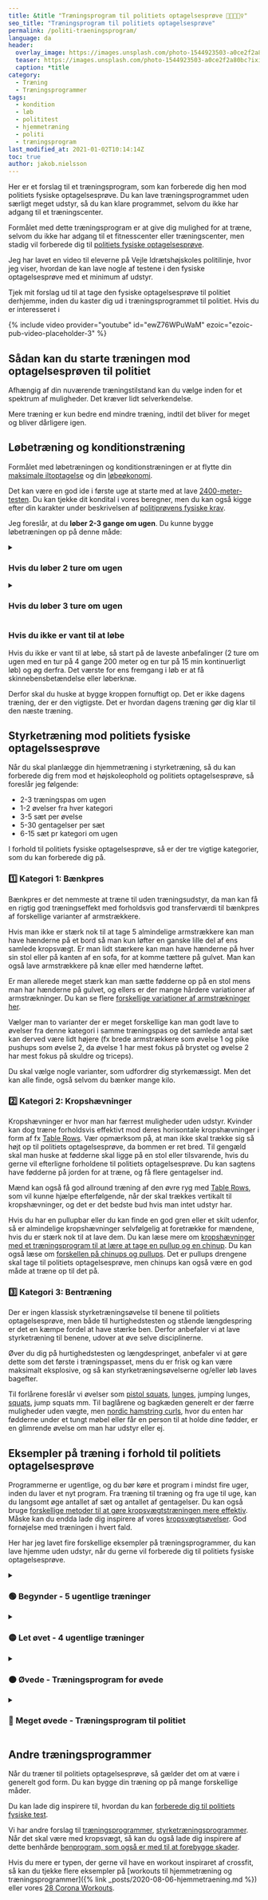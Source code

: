 ```yaml
---
title: &title "Træningsprogram til politiets optagelsesprøve 🏃💪👮👮‍♀️"
seo_title: "Træningsprogram til politiets optagelsesprøve"
permalink: /politi-traeningsprogram/
language: da
header:
  overlay_image: https://images.unsplash.com/photo-1544923503-a0ce2f2a80bc?ixid=MXwxMjA3fDB8MHxwaG90by1wYWdlfHx8fGVufDB8fHw%3D&ixlib=rb-1.2.1&auto=format&fit=crop&h=630&w=1200&q=60
  teaser: https://images.unsplash.com/photo-1544923503-a0ce2f2a80bc?ixid=MXwxMjA3fDB8MHxwaG90by1wYWdlfHx8fGVufDB8fHw%3D&ixlib=rb-1.2.1&auto=format&fit=crop&h=300&w=400&q=10
  caption: *title
category:
  - Træning
  - Træningsprogrammer
tags:
  - kondition
  - løb
  - polititest
  - hjemmetræning
  - politi
  - træningsprogram
last_modified_at: 2021-01-02T10:14:14Z
toc: true
author: jakob.nielsson
---
```


Her er et forslag til et træningsprogram, som kan forberede dig hen mod politiets fysiske optagelsesprøve. Du kan lave træningsprogrammet uden særligt meget udstyr, så du kan klare programmet, selvom du ikke har adgang til et træningscenter.

Formålet med dette træningsprogram er at give dig mulighed for at træne, selvom du ikke har adgang til et fitnesscenter eller træningscenter, men stadig vil forberede dig til [politiets fysiske optagelsesprøve](/politiets-fysiske-tests-krav-optagelsesproeve/).

Jeg har lavet en video til eleverne på Vejle Idrætshøjskoles politilinje, hvor jeg viser, hvordan de kan lave nogle af testene i den fysiske optagelsesprøve med et minimum af udstyr.

Tjek mit forslag ud til at tage den fysiske optagelsesprøve til politiet derhjemme, inden du kaster dig ud i træningsprogrammet til politiet. Hvis du er interesseret i 

{% include video provider="youtube" id="ewZ76WPuWaM" ezoic="ezoic-pub-video-placeholder-3" %}

## Sådan kan du starte træningen mod optagelsesprøven til politiet

Afhængig af din nuværende træningstilstand kan du vælge inden for et spektrum af muligheder. Det kræver lidt selverkendelse. 

Mere træning er kun bedre end mindre træning, indtil det bliver for meget og bliver dårligere igen.			

## Løbetræning og konditionstræning

Formålet med løbetræningen og konditionstræningen er at flytte din [maksimale iltoptagelse](/kondition/tests/) og din [løbeøkonomi](/lobeokonomi/).

Det kan være en god ide i første uge at starte med at lave [2400-meter-testen](/kondital-2400-meter/). Du kan tjekke dit kondital i vores beregner, men du kan også kigge efter din karakter under beskrivelsen af [politiprøvens fysiske krav](/politiets-fysiske-tests-krav-optagelsesproeve/).

Jeg foreslår, at du **løber 2-3 gange om ugen**. Du kunne bygge løbetræningen op på denne måde:

<details markdown="1" class="faq">
  <summary><h3>Hvis du løber 2 ture om ugen</h3></summary>

- 1 gang med intervaller 4-10 gange 200-800 meter med 15 til 60 sekunders hvile mellem intervaller.
- 1 gang med kontinuerligt løb i så højt tempo som muligt 15-30 min.			
</details>

<details markdown="1" class="faq">
  <summary><h3>Hvis du løber 3 ture om ugen</h3></summary>

- 1 gang med intervaller 4-10 gange 200-800 meter med 15 til 60 sekunders hvile mellem intervaller.
- 1 gang med kontinuerligt løb i så højt tempo som muligt 15-30 min.			
- 1 tur i langsomt tempo i 30-60 min.			
</details>

### Hvis du ikke er vant til at løbe

Hvis du ikke er vant til at løbe, så start på de laveste anbefalinger (2 ture om ugen med en tur på 4 gange 200 meter og en tur på 15 min kontinuerligt løb) og øg derfra. Det værste for ens fremgang i løb er at få skinnebensbetændelse eller løberknæ.

Derfor skal du huske at bygge kroppen fornuftigt op. Det er ikke dagens træning, der er den vigtigste. Det er hvordan dagens træning gør dig klar til den næste træning.

## Styrketræning mod politiets fysiske optagelssesprøve

Når du skal planlægge din hjemmetræning i styrketræning, så du kan forberede dig frem mod et højskoleophold og politiets optagelsesprøve, så foreslår jeg følgende:

- 2-3 træningspas om ugen
- 1-2 øvelser fra hver kategori
- 3-5 sæt per øvelse
- 5-30 gentagelser per sæt	
- 6-15 sæt pr kategori om ugen

I forhold til politiets fysiske optagelsesprøve, så er der tre vigtige kategorier, som du kan forberede dig på.

### 1️⃣ Kategori 1: Bænkpres

Bænkpres er det nemmeste at træne til uden træningsudstyr, da man kan få en rigtig god træningseffekt med forholdsvis god transferværdi til bænkpres af forskellige varianter af armstrækkere.

Hvis man ikke er stærk nok til at tage 5 almindelige armstrækkere kan man have hænderne på et bord så man kun løfter en ganske lille del af ens samlede kropsvægt. Er man lidt stærkere kan man have hænderne på hver sin stol eller på kanten af en sofa, for at komme tættere på gulvet. Man kan også lave armstrækkere på knæ eller med hænderne løftet.

Er man allerede meget stærk kan man sætte fødderne op på en stol mens man har hænderne på gulvet, og ellers er der mange hårdere variationer af armstrækninger. Du kan se flere [forskellige variationer af armstrækninger her](/armbojninger-eller-armstraekninger-pushups/).

Vælger man to varianter der er meget forskellige kan man godt lave to øvelser fra denne kategori i samme træningspas og det samlede antal sæt kan derved være lidt højere (fx brede armstrækkere som øvelse 1 og pike pushups som øvelse 2, da øvelse 1 har mest fokus på brystet og øvelse 2 har mest fokus på skuldre og triceps).

Du skal vælge nogle varianter, som udfordrer dig styrkemæssigt. Men det kan alle finde, også selvom du bænker mange kilo.
			
### 2️⃣ Kategori 2: Kropshævninger

Kropshævninger er hvor man har færrest muligheder uden udstyr. Kvinder kan dog træne forholdsvis effektivt mod deres horisontale kropshævninger i form af fx [Table Rows](/oevelse/table-rows/). Vær opmærksom på, at man ikke skal trække sig så højt op til politiets optagelsesprøve, da bommen er ret bred. Til gengæld skal man huske at fødderne skal ligge på en stol eller tilsvarende, hvis du gerne vil efterligne forholdene til politiets optagelsesprøve. Du kan sagtens have fødderne på jorden for at træne, og få flere gentagelser ind.

Mænd kan også få god allround træning af den øvre ryg med [Table Rows](/oevelse/table-rows/), som vil kunne hjælpe efterfølgende, når der skal trækkes vertikalt til kropshævninger, og det er det bedste bud hvis man intet udstyr har.

Hvis du har en pullupbar eller du kan finde en god gren eller et skilt udenfor, så er almindelige kropshævninger selvfølgelig at foretrække for mændene, hvis du er stærk nok til at lave dem. Du kan læse mere om [kropshævninger med et træningsprogram til at lære at tage en pullup og en chinup](/laer-kropshaevning-chinup-pullup-program/). Du kan også læse om [forskellen på chinups og pullups](/chinup-vs-pullup/). Det er pullups drengene skal tage til politiets optagelsesprøve, men chinups kan også være en god måde at træne op til det på.
			
### 3️⃣ Kategori 3: Bentræning

Der er ingen klassisk styrketræningsøvelse til benene til politiets optagelsesprøve, men både til hurtighedstesten og stående længdespring er det en kæmpe fordel at have stærke ben. Derfor anbefaler vi at lave styrketræning til benene, udover at øve selve disciplinerne.

Øver du dig på hurtighedstesten og længdespringet, anbefaler vi at gøre dette som det første i træningspasset, mens du er frisk og kan være maksimalt eksplosive, og så kan styrketræningsøvelserne og/eller løb laves bagefter.

Til forlårene foreslår vi øvelser som [pistol squats](/oevelse/pistol-squat/), [lunges](/lunges/), jumping lunges, [squats](/squat/), jump squats mm. Til baglårene og bagkæden generelt er der færre muligheder uden vægte, men [nordic hamstring curls](/oevelse/nordic-hamstring/), hvor du enten har fødderne under et tungt møbel eller får en person til at holde dine fødder, er en glimrende øvelse om man har udstyr eller ej.	

## Eksempler på træning i forhold til politiets optagelsesprøve

Programmerne er ugentlige, og du bør køre et program i mindst fire uger, inden du laver et nyt program. Fra træning til træning og fra uge til uge, kan du langsomt øge antallet af sæt og antallet af gentagelser. Du kan også bruge [forskellige metoder til at gøre kropsvægtstræningen mere effektiv](/metoder-hjemmetraening-kropsvaegt-mere-effektiv/). Måske kan du endda lade dig inspirere af vores [kropsvægtsøvelser](/artikel/traening-med-kropsvaegt/). God fornøjelse med træningen i hvert fald.

Her har jeg lavet fire forskellige eksempler på træningsprogrammer, du kan lave hjemme uden udstyr, når du gerne vil forberede dig til politiets fysiske optagelsesprøve.

<details markdown="1" class="faq">
  <summary><h3 id="program-beginner">🟢 Begynder - 5 ugentlige træninger</h3></summary>

#### Mandag

- Armstrækkere med hænder på sofakant - 3 sæt af 10 gentagelser
- Table rows med fødder på gulvet - 3 sæt af 8 gentagelser

#### Tirsdag

- Længdespring: 8 spring med 30 sek hvile
- Løb 4 intervaller af 250 meter med 45 sek hvile

#### Torsdag

- Lunges - 3 sæt af 12 gentagelser med hvert ben
- Armstrækkere på knæene - 3 sæt af 5 gentagelser

#### Lørdag

- Jog 20 min kontinuerligt

#### Søndag

- Table rows med fødder på gulvet - 3 sæt af 5 gentagelser langsomt
- Nordic hamstring curls - 3 sæt af 5 gentagelser
- Jump squats - 2 sæt af 15 gentagelser

</details>

<details markdown="1" class="faq">
  <summary><h3 id="program-intermediate">🟡 Let øvet - 4 ugentlige træninger</h3></summary>

#### Mandag

- Armstrækkere med hænder på sofakant - 3 sæt af 10 gentagelser
- Table rows med fødder på gulvet - 3 sæt af 5 gentagelser langsomt
- Jumping lunges - 3 sæt af 12 gentagelser med hvert ben

#### Onsdag

- Længdespring: 8 spring med 30 sek hvile
- Løb 4 intervaller af 250 meter med 45 sek hvile

#### Torsdag

- Armstrækkere med hænder på køkkenbordet - 3 sæt af 20 gentagelser
- Table rows hvor man kun løfter sig halvt op - 3 sæt af 12 gentagelser
- Nordic hamstring curls - 3 sæt af 5 gentagelser
- Squat - 2 sæt af 30 gentagelser

#### Lørdag

- Jog 20 min kontinuerligt

</details>

<details markdown="1" class="faq">
  <summary><h3 id="program-trained">🟠 Øvede - Træningsprogram for øvede</h3></summary>

#### Mandag

- Armstrækkere - 4 sæt af 15 gentagelser
- Kropshævninger i en gren - 4 sæt af 4 gentagelser
- Løb 6 intervaller af 300 meter med 30 sek hvile

#### Tirsdag

- Længdespring: 10 spring med 45 sek hvile mellem
- Pistols - 4 sæt af 8 gentagelser på hvert ben

#### Onsdag

- 30 min kontinuerligt løb

#### Torsdag

- Archer pushups - 4 sæt af 5 gentagelser til hver side
- Table rows - 5 sæt af 12 gentagelser
- Hurtighedstest - 4 ture med 2 min hvile imellem

#### Fredag

- 50 min roligt jog

#### Lørdag

- Brede armstrækkere - 3 sæt af 12 gentagelser
- [Hindu pushups](/oevelse/armstraekning-hindu/) - 3 sæt af 6 gentagelser
- Kropshævninger i en gren - 5 sæt af 3 gentagelser
- Nordic hamstring curls - 5 sæt af 6 gentagelser
- Lunges - 4 sæt af 25 gentagelser til hvert ben

</details>

<details markdown="1" class="faq">
  <summary><h3 id="program-advanced">🔴 Meget øvede - Træningsprogram til politiet</h3></summary>

#### Mandag

- Brede armstrækkere - 3 sæt af 12 gentagelser
- Smalle armstrækkere - 3 sæt af 10 gentagelser
- Kropshævninger i en gren - 5 sæt af 2 gentagelser langsomt
- Jumping lunges - 4 sæt af 20 til hvert ben

#### Tirsdag

- Længdespring: 6 sæt af 2 spring med 60 sek hvile
- Løb 10 intervaller af 200 meter med 20 sek hvile

#### Onsdag

- Armstrækkere med fødderne på en stol - 5 sæt af 10 gentagelser
- Kropshævninger i en gren - 4 sæt af 6 gentagelser
- Pistols - 5 sæt af 10 gentagelser til hvert ben

#### Torsdag

- Politiprøvens Hurtighedstest: 4 ture med 2 min hvile imellem
- 30 min kontinuerligt løb

#### Fredag

- Armstrækkere med pause i bunden - 4 sæt af 10 gentagelser
- Table rows - 4 sæt af 15 gentagelser
- Nordic hamstring curls - 5 sæt af 5 gentagelser
- Jump squat - 3 sæt af 30 gentagelser

#### Lørdag

- 50 min roligt jog

</details>

## Andre træningsprogrammer

Når du træner til politiets optagelsesprøve, så gælder det om at være i generelt god form. Du kan bygge din træning op på mange forskellige måder.

Du kan lade dig inspirere til, hvordan du kan [forberede dig til politiets fysiske test](/traening-politiets-fysiske-test/).

Vi har andre forslag til [træningsprogrammer](/traeningsprogrammer/), [styrketræningsprogrammer](/styrketraeningsprogrammer/). Når det skal være med kropsvægt, så kan du også lade dig inspirere af dette benhårde [benprogram, som også er med til at forebygge skader](/skadesforebyggelse-skadesforebyggende-traening/).

Hvis du mere er typen, der gerne vil have en workout inspiraret af crossfit, så kan du tjekke flere eksempler på [workouts til hjemmetræning og træningsprogrammer]({% link _posts/2020-08-06-hjemmetraening.md %}) eller vores [28 Corona Workouts](/corona-workouts/).
